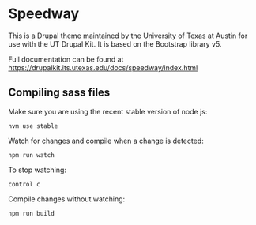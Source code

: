 # Speedway

This is a Drupal theme maintained by the University of Texas at Austin for use with the UT Drupal Kit. It is based on the Bootstrap library v5.

Full documentation can be found at https://drupalkit.its.utexas.edu/docs/speedway/index.html


## Compiling sass files

Make sure you are using the recent stable version of node js:
```
nvm use stable
```

Watch for changes and compile when a change is detected:
```
npm run watch
```
To stop watching:
```
control c
```

Compile changes without watching:
```
npm run build
```
